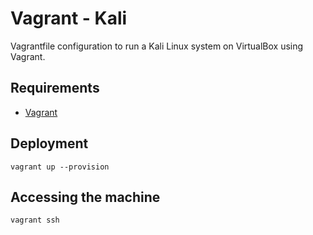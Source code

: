 # Vagrant - Kali

Vagrantfile configuration to run a Kali Linux system on VirtualBox using Vagrant.

## Requirements

- [Vagrant](https://www.vagrantup.com/docs/cli/)

## Deployment

```
vagrant up --provision
```

## Accessing the machine

```
vagrant ssh
```
